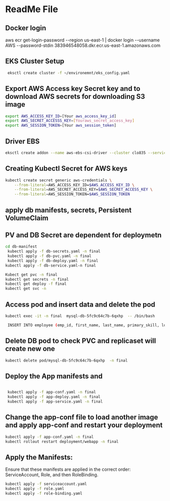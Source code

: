 # ReadMe File

## Docker login

aws ecr get-login-password --region us-east-1 | docker login --username AWS --password-stdin 383946548058.dkr.ecr.us-east-1.amazonaws.com

## EKS Cluster Setup 
``` bash
 eksctl create cluster -f ~/environemnt/eks_config.yaml 
```

## Export AWS Access key Secret key and to download AWS secrets for downloading S3 image

```bash
export AWS_ACCESS_KEY_ID=[Your aws_access_key_id]
export AWS_SECRET_ACCESSS_KEY=[Youraws_secret_access_key]
export AWS_SESSION_TOKEN=[Your aws_session_token]
```
## Driver EBS
```bash
eksctl create addon --name aws-ebs-csi-driver --cluster clo835 --service-account-role-arn arn:aws:iam::[383946548058]:role/LabRole --force
```
## Creating Kubectl Secret for AWS keys
```bash
kubectl create secret generic aws-credentials \
    --from-literal=AWS_ACCESS_KEY_ID=$AWS_ACCESS_KEY_ID \
    --from-literal=AWS_SECRET_ACCESS_KEY=$AWS_SECRET_ACCESS_KEY \
    --from-literal=AWS_SESSION_TOKEN=$AWS_SESSION_TOKEN
```

## apply db manifests, secrets, Persistent  VolumeClaim 
## PV and DB Secret are dependent for deploymetn
```bash
cd db-manifest
 kubectl apply -f db-secrets.yaml -n final
 kubectl apply -f db-pvc.yaml -n final
 kubectl apply -f db-deploy.yaml -n final
kubectl apply -f db-service.yaml-n final


```
```bash
Kubect get pvc -n final 
kubectl get secrets -n final 
kubectl get deploy -f final
kubectl get svc -n 
```

## Access pod and insert data and delete the pod
``` bash
kubectl exec -it -n final  mysql-db-5fc9c64c7b-6qxhp  -- /bin/bash
```
``` bash
 INSERT INTO employee (emp_id, first_name, last_name, primary_skill, location) VALUES (11, 'santosh', 'aryal', 'Cloud-sec', 'KTM');

````
## Delete DB pod to check PVC and replicaset will create new one
``` bash
kubectl delete pod/mysql-db-5fc9c64c7b-6qxhp  -n final
```
## Deploy the App manifests and 
```bash

 kubectl apply -f app-conf.yaml -n final
 kubectl apply -f app-deploy.yaml -n final
 kubectl apply -f app-service.yaml -n final
```
## Change the app-conf file to load another image and apply app-conf and restart your deployment
``` bash
kubectl apply -f app-conf.yaml -n final
kubectl rollout restart deployment/webapp -n final 

```
## Apply the Manifests:
Ensure that these manifests are applied in the correct order: ServiceAccount, Role, and then RoleBinding.
``` bash
kubectl apply -f serviceaccount.yaml
kubectl apply -f role.yaml
kubectl apply -f role-binding.yaml
```


